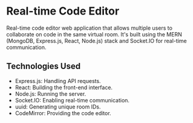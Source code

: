 # Real-time Code Editor

Real-time code editor web application that allows multiple users to collaborate on code in the same virtual room. It's built using the MERN (MongoDB, Express.js, React, Node.js) stack and Socket.IO for real-time communication.



## Technologies Used

- Express.js: Handling API requests.
- React: Building the front-end interface.
- Node.js: Running the server.
- Socket.IO: Enabling real-time communication.
- uuid: Generating unique room IDs.
- CodeMirror: Providing the code editor.

